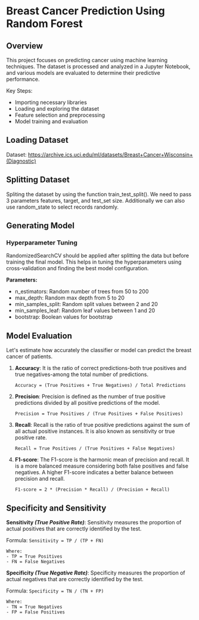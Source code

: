 # Breast Cancer Prediction Using Random Forest

## Overview
This project focuses on predicting cancer using machine learning techniques. The dataset is processed and analyzed in a Jupyter Notebook, and various models are evaluated to determine their predictive performance.

Key Steps:
- Importing necessary libraries
- Loading and exploring the dataset
- Feature selection and preprocessing
- Model training and evaluation

## Loading Dataset
Dataset: https://archive.ics.uci.edu/ml/datasets/Breast+Cancer+Wisconsin+(Diagnostic)

## Splitting Dataset
Spliting the dataset by using the function train_test_split(). We need to pass 3 parameters features, target, and test_set size. Additionally we can also use random_state to select records randomly.

## Generating Model
### Hyperparameter Tuning

RandomizedSearchCV should be applied after splitting the data but before training the final model. This helps in tuning the hyperparameters using cross-validation and finding the best model configuration.

**Parameters:**
- n_estimators: Random number of trees from 50 to 200
- max_depth: Random max depth from 5 to 20
- min_samples_split: Random split values between 2 and 20
- min_samples_leaf: Random leaf values between 1 and 20
- bootstrap: Boolean values for bootstrap

## Model Evaluation

Let's estimate how accurately the classifier or model can predict the breast cancer of patients.

1. **Accuracy**: It is the ratio of correct predictions-both true positives and true negatives-among the total number of predictions.

    `Accuracy = (True Positives + True Negatives) / Total Predictions`

2. **Precision**: Precision is defined as the number of true positive predictions divided by all positive predictions of the model.

    `Precision = True Positives / (True Positives + False Positives)`

3. **Recall**: Recall is the ratio of true positive predictions against the sum of all actual positive instances. It is also known as sensitivity or true positive rate.

    `Recall = True Positives / (True Positives + False Negatives)`


4. **F1-score**: The F1-score is the harmonic mean of precision and recall. It is a more balanced measure considering both false positives and false negatives. A higher F1-score indicates a better balance between precision and recall.


    `F1-score = 2 * (Precision * Recall) / (Precision + Recall)`

## Specificity and Sensitivity

**Sensitivity *(True Positive Rate)***: Sensitivity measures the proportion of actual positives that are correctly identified by the test. 

Formula: 
    `Sensitivity = TP / (TP + FN)`
    
    Where:
    - TP = True Positives
    - FN = False Negatives

**Specificity *(True Negative Rate)***: Specificity measures the proportion of actual negatives that are correctly identified by the test. 

Formula:
    `Specificity = TN / (TN + FP)`
    
    Where:
    - TN = True Negatives
    - FP = False Positives



